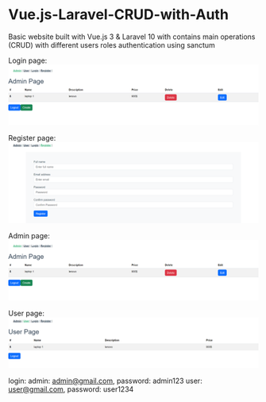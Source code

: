 # Vue.js-Laravel-CRUD-with-Auth
Basic website built with Vue.js 3 &amp; Laravel 10 with contains main operations (CRUD) with different users roles authentication using sanctum

Login page:
![alt text](https://github.com/yousefHijazi1/Vue.js-Laravel-CRUD-with-Auth/blob/main/admin.png)

Register page: 
![alt text](https://github.com/yousefHijazi1/Vue.js-Laravel-CRUD-with-Auth/blob/main/register.png)

Admin page: 
![alt text](https://github.com/yousefHijazi1/Vue.js-Laravel-CRUD-with-Auth/blob/main/admin.png)

User page: 
![alt text](https://github.com/yousefHijazi1/Vue.js-Laravel-CRUD-with-Auth/blob/main/user.png)

login: 
admin: admin@gmail.com, password: admin123
user: user@gmail.com, password: user1234
